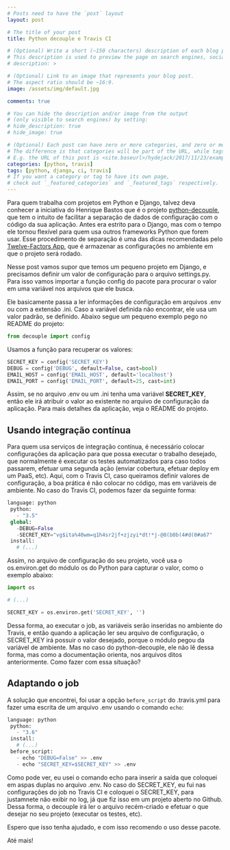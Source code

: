```yaml
---
# Posts need to have the `post` layout
layout: post

# The title of your post
title: Python decouple e Travis CI

# (Optional) Write a short (~150 characters) description of each blog post.
# This description is used to preview the page on search engines, social media, etc.
# description: >

# (Optional) Link to an image that represents your blog post.
# The aspect ratio should be ~16:9.
image: /assets/img/default.jpg

comments: true

# You can hide the description and/or image from the output
# (only visible to search engines) by setting:
# hide_description: true
# hide_image: true

# (Optional) Each post can have zero or more categories, and zero or more tags.
# The difference is that categories will be part of the URL, while tags will not.
# E.g. the URL of this post is <site.baseurl>/hydejack/2017/11/23/example-content/
categories: [python, travis]
tags: [python, django, ci, travis]
# If you want a category or tag to have its own page,
# check out `_featured_categories` and `_featured_tags` respectively.
---
```


Para quem trabalha com projetos em Python e Django, talvez deva conhecer a iniciativa do Henrique Bastos que é o projeto [python-decouple](https://github.com/henriquebastos/python-decouple), que tem o intuito de facilitar a separação de dados de configuração com o código da sua aplicação. Antes era estrito para o Django, mas com o tempo ele tornou flexível para quem usa outros frameworks Python que forem usar. Esse procedimento de separação é uma das dicas recomendadas pelo [Twelve-Factors App](https://12factor.net/pt_br/), que é armazenar as configurações no ambiente em que o projeto será rodado.

Nesse post vamos supor que temos um pequeno projeto em Django, e precisamos definir um valor de configuração para o arquivo settings.py. Para isso vamos importar a função config do pacote para procurar o valor em uma variável nos arquivos que ele busca.

Ele basicamente passa a ler informações de configuração em arquivos .env ou com a extensão .ini. Caso a variável definida não encontrar, ele usa um valor padrão, se definido. Abaixo segue um pequeno exemplo pego no README do projeto:

```python
from decouple import config
```

Usamos a função para recuperar os valores:

```python
SECRET_KEY = config('SECRET_KEY')
DEBUG = config('DEBUG', default=False, cast=bool)
EMAIL_HOST = config('EMAIL_HOST', default='localhost')
EMAIL_PORT = config('EMAIL_PORT', default=25, cast=int)
```

Assim, se no arquivo .env ou um .ini tenha uma variável **SECRET_KEY**, então ele irá atribuir o valor ao existente no arquivo de configuração da aplicação. Para mais detalhes da aplicação, veja o README do projeto.

## Usando integração contínua

Para quem usa serviços de integração contínua, é necessário colocar configurações da aplicação para que possa executar o trabalho desejado, que normalmente é executar os testes automatizados para caso todos passarem, efetuar uma segunda ação (enviar cobertura, efetuar deploy em um PaaS, etc). Aqui, com o Travis CI, caso queiramos definir valores de configuração, a boa prática é não colocar no código, mas em variáveis de ambiente. No caso do Travis CI, podemos fazer da seguinte forma:

```python
language: python
 python:
   - "3.5"
 global:
   -DEBUG=False
   -SECRET_KEY="vg$ita%40wm=q1h4sr2jf+zjzyi*dt!*j-@8(b0b(4#d(0#a67"
 install:
   # (...)
```

Assim, no arquivo de configuração do seu projeto, você usa o os.environ.get do módulo os do Python para capturar o valor, como o exemplo abaixo:

```python
import os

# (...)

SECRET_KEY = os.environ.get('SECRET_KEY', '')
```

Dessa forma, ao executar o job, as variáveis serão inseridas no ambiente do Travis, e então quando a aplicação ler seu arquivo de configuração, o SECRET_KEY irá possuir o valor desejado, porque o módulo pegou da variável de ambiente. Mas no caso do python-decouple, ele não lê dessa forma, mas como a documentação orienta, nos arquivos ditos anteriormente. Como fazer com essa situação?

## Adaptando o job

A solução que encontrei, foi usar a opção `before_script` do .travis.yml para fazer uma escrita de um arquivo .env usando o comando `echo`:

```python
language: python
 python:
   - "3.6"
 install:
   # (...)
 before_script:
   - echo "DEBUG=False" >> .env
   - echo "SECRET_KEY=$SECRET_KEY" >> .env
```

Como pode ver, eu usei o comando echo para inserir a saída que coloquei em aspas duplas no arquivo .env. No caso do SECRET_KEY, eu fui nas configurações do job no Travis CI e coloquei o SECRET_KEY, para justamnete não exibir no log, já que fiz isso em um projeto aberto no Github. Dessa forma, o decouple irá ler o arquivo recém-criado e efetuar o que desejar no seu projeto (executar os testes, etc).

Espero que isso tenha ajudado, e com isso recomendo o uso desse pacote.

Até mais!
